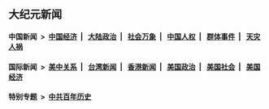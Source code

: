 ## 大纪元新闻

#### 中国新闻 &nbsp;>&nbsp; [中国经济](indexes/ncid283/README.md?09071645) &nbsp;| &nbsp; [大陆政治](indexes/ncid277/README.md?09071645) &nbsp;| &nbsp; [社会万象](indexes/ncid282/README.md?09071645) &nbsp;| &nbsp; [中国人权](indexes/ncid278/README.md?09071645) &nbsp;| &nbsp; [群体事件](indexes/ncid279/README.md?09071645) &nbsp;| &nbsp; [天灾人祸](indexes/ncid280/README.md?09071645)

#### 国际新闻 &nbsp;>&nbsp; [美中关系](indexes/nf1412576/README.md?09071645) &nbsp;| &nbsp; [台湾新闻](indexes/ncid1349361/README.md?09071645) &nbsp;| &nbsp; [香港新闻](indexes/ncid1349362/README.md?09071645) &nbsp;| &nbsp; [美国政治](indexes/ncid1078159/README.md?09071645) &nbsp;| &nbsp; [美国社会](indexes/ncid1078160/README.md?09071645) &nbsp;| &nbsp; [美国经济](indexes/ncid1078158/README.md?09071645)

#### 特别专题 &nbsp;>&nbsp; [中共百年历史](https://github.com/epoch-news/epoch-special/blob/master/README.md?09071645)  
